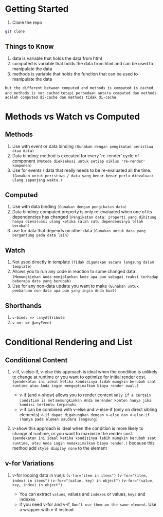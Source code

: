 # Getting Started

1. Clone the repo

```sh
git clone
```

## Things to Know

1. data is variable that holds the data from html
2. computed is variable that holds the data from html and can be used to manipulate the data
3. methods is variable that holds the function that can be used to manipulate the data

`but the different between computed and methods is computed is cached and methods is not cached`
`tetapi perbedaan antara computed dan methods adalah computed di-cache dan methods tidak di-cache`

# Methods vs Watch vs Computed

## Methods

1. Use with event or data binding
   `(Gunakan dengan pengikatan peristiwa atau data)`
2. Data binding: method is executed for every 're-render' cycle of component
   `(Metode dieksekusi untuk setiap siklus 're-render' komponen)`
3. Use for events / data that really needs to be re-evaluated all the time.
   `(Gunakan untuk peristiwa / data yang benar-benar perlu dievaluasi ulang sepanjang waktu.)`

## Computed

1. Use with data binding `(Gunakan dengan pengikatan data)`
2. Data binding: computed property is only re-evaluated when one of its dependencies has changed
   `(Pengikatan data: properti yang dihitung hanya dievaluasi ulang ketika salah satu dependensinya telah berubah)`
3. use for data that depends on other data
   `(Gunakan untuk data yang bergantung pada data lain)`

## Watch

1. Not used directly in template `(Tidak digunakan secara langsung dalam template)`
2. Allows you to run any code in reaction to some changed data
   `(Memungkinkan Anda menjalankan kode apa pun sebagai reaksi terhadap beberapa data yang berubah)`
3. Use for any non-data update you want to make
   `(Gunakan untuk pembaruan non-data apa pun yang ingin Anda buat)`

## Shorthands

1. `v-bind: => :anyAttribute`
2. `v-on: => @anyEvent`

# Conditional Rendering and List

## Conditional Content

1. v-if, v-else-if, v-else
   this approach is ideal when the condition is unlikely to change at runtime or you want to optimize for initial render cost. `(pendekatan ini ideal ketika kondisinya tidak mungkin berubah saat runtime atau Anda ingin mengoptimalkan biaya render awal.)`

   -  v-if (and v-show) allows you to render content `only if a certain condition is met`
      `memungkinkan Anda merender konten hanya jika kondisi tertentu terpenuhi`
   -  v-if can be combined with v-else and v-else-if (only on direct sibling elements)
      `v-if dapat digabungkan dengan v-else dan v-else-if (hanya pada elemen saudara langsung)`

2. v-show
   this approach is ideal when the condition is more likely to change at runtime, or you want to maximize the render cost. `(pendekatan ini ideal ketika kondisinya lebih mungkin berubah saat runtime, atau Anda ingin memaksimalkan biaya render.)` because this method add `style display none` to the element

## v-for Variations

1. v-for
   looping data in vuejs
   `(v-for="item in items")` `(v-for="(item, index) in items")` `(v-for="(value, key) in object")` `(v-for="(value, key, index) in object")`

   -  You can extract `values`, values and `indexes` or values, `keys` and indexes
   -  if you need v-for and v-if, `Don't use them on the same element`.
      Use a wrapper with v-if instead.
